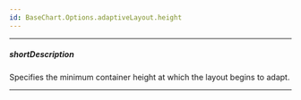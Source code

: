 ```yaml
---
id: BaseChart.Options.adaptiveLayout.height
---
```

---
##### shortDescription
Specifies the minimum container height at which the layout begins to adapt.

---
